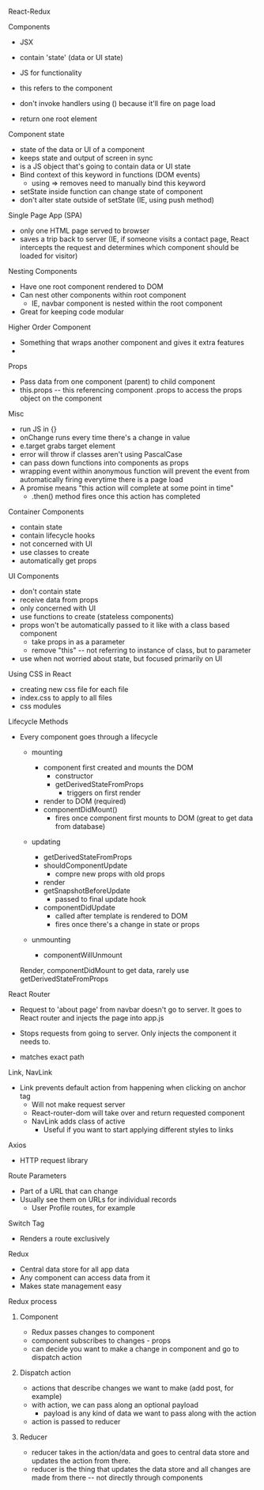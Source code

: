 React-Redux

Components

- JSX
- contain 'state' (data or UI state)
- JS for functionality
- this refers to the component
- don't invoke handlers using () because it'll fire on page load

- return one root element

Component state

- state of the data or UI of a component
- keeps state and output of screen in sync
- is a JS object that's going to contain data or UI state
- Bind context of this keyword in functions (DOM events)
    - using => removes need to manually bind this keyword
- setState inside function can change state of component
- don't alter state outside of setState (IE, using push method)

Single Page App (SPA)

- only one HTML page served to browser
- saves a trip back to server (IE, if someone visits a contact page, React intercepts the request and determines which component should be loaded for visitor)

Nesting Components

- Have one root component rendered to DOM
- Can nest other components within root component
    - IE, navbar component is nested within the root component
- Great for keeping code modular

 Higher Order Component

 - Something that wraps another component and gives it extra features
 - 

Props

- Pass data from one component (parent) to child component
- this.props -- this referencing component .props to access the props object on the component

Misc

- run JS in {}
- onChange runs every time there's a change in value
- e.target grabs target element
- error will throw if classes aren't using PascalCase
- can pass down functions into components as props
- wrapping event within anonymous function will prevent the event from automatically firing everytime there is a page load
- A promise means "this action will complete at some point in time"
    - .then() method fires once this action has completed


Container Components

- contain state
- contain lifecycle hooks
- not concerned with UI
- use classes to create
- automatically get props

UI Components

- don't contain state
- receive data from props
- only concerned with UI
- use functions to create (stateless components)
- props won't be automatically passed to it like with a class based component
    - take props in as a parameter
    - remove "this" -- not referring to instance of class, but to parameter
- use when not worried about state, but focused primarily on UI

Using CSS in React

- creating new css file for each file
- index.css to apply to all files
- css modules

Lifecycle Methods

- Every component goes through a lifecycle
    - mounting
        - component first created and mounts the DOM
            - constructor 
            - getDerivedStateFromProps
                - triggers on first render
        - render to DOM (required)
        - componentDidMount()
            - fires once component first mounts to DOM (great to get data from database)

    - updating
        - getDerivedStateFromProps
        - shouldComponentUpdate
            - compre new props with old props
        - render
        - getSnapshotBeforeUpdate
            - passed to final update hook
        - componentDidUpdate
            - called after template is rendered to DOM
            - fires once there's a change in state or props

    - unmounting
        - componentWillUnmount

    Render, componentDidMount to get data, rarely use getDerivedStateFromProps

React Router

- Request to 'about page' from navbar doesn't go to server. It goes to React router and injects the page into app.js

- Stops requests from going to server. Only injects the component it needs to. 

- <Route exact path="/" component={Home} /> matches exact path

Link, NavLink

- Link prevents default action from happening when clicking on anchor tag
    - Will not make request server
    - React-router-dom will take over and return requested component
    - NavLink adds class of active
        - Useful if you want to start applying different styles to links

Axios

- HTTP request library

Route Parameters

- Part of a URL that can change
- Usually see them on URLs for individual records
    - User Profile routes, for example

Switch Tag <Switch>

- Renders a route exclusively

Redux

- Central data store for all app data
- Any component can access data from it
- Makes state management easy

Redux process

1. Component
    - Redux passes changes to component
    - component subscribes to changes - props
    - can decide you want to make a change in component and go to dispatch action
 
2. Dispatch action
    - actions that describe changes we want to make (add post, for example)
    - with action, we can pass along an optional payload
        - payload is any kind of data we want to pass along with the action
    - action is passed to reducer
3. Reducer
    - reducer takes in the action/data and goes to central data store and updates the action from there. 
    - reducer is the thing that updates the data store and all changes are made from there -- not directly through components